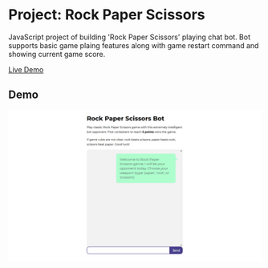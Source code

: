 # Project: Rock Paper Scissors

JavaScript project of building 'Rock Paper Scissors' playing chat bot. Bot supports basic game plaing features along with game restart command and showing current game score.

[Live Demo](https://fbiernat.github.io/odin-project/foundations/06-javascript/00-PROJECT-rock-paper-scissors/index.html)

## Demo

![Demo](img/demo.gif)